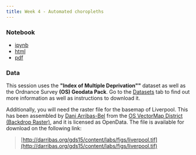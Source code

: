 ```yaml
---
title: Week 4 - Automated choropleths
---
```


### Notebook

- [ipynb](../content/labs/lab_04.ipynb)
- [html](../content/labs/lab_04.html)
- [pdf](../content/labs/lab_04.pdf)

### Data

This session uses the **"Index of Multiple Deprivation""** dataset as well as the
Ordnance Survey **(OS) Geodata Pack**. Go to the
[Datasets](../datasets.html) tab to find out more information as well as instructions to
download it.

Additionally, you will need the raster file for the basemap of Liverpool. This
has been assembled by [Dani Arribas-Bel](http://darribas.org) from the [OS VectorMap District (Backdrop
Raster)](https://www.ordnancesurvey.co.uk/business-and-government/products/vectormap-district.html), 
and it is licensed as OpenData. The file is available for download on the
following link:

> [http://darribas.org/gds15/content/labs/figs/liverpool.tif](http://darribas.org/gds15/content/labs/figs/liverpool.tif)


